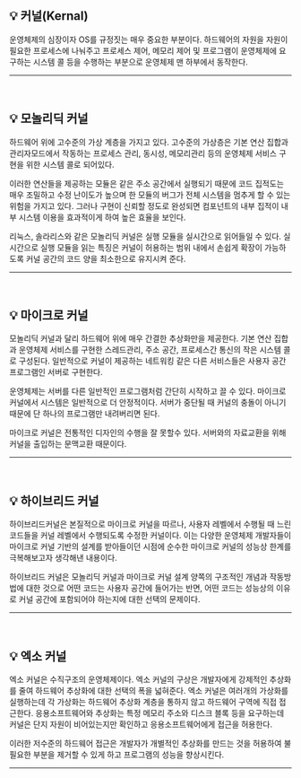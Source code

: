 ## 💡 커널(Kernal)
운영체제의 심장이자 OS를 규정짓는 매우 중요한 부분이다. 하드웨어의 자원을 자원이 필요한 프로세스에 나눠주고
프로세스 제어, 메모리 제어 및 프로그램이 운영체제에 요구하는 시스템 콜 등을 수행하는 부분으로 운영체제 맨 하부에서 동작한다.



-----
</br>

## 💡 모놀리딕 커널
하드웨어 위에 고수준의 가상 계층을 가지고 있다. 고수준의 가상층은 기본 연산 집합과 관리자모드에서 작동하는 프로세스 관리, 동시성, 메모리관리 등의
운영체제 서비스 구현을 위한 시스템 콜로 되어있다.

이러한 연산들을 제공하는 모듈은 같은 주소 공간에서 실행되기 때문에 코드 집적도는 매우 조밀하고 수정 난이도가 높으며
한 모듈의 버그가 전체 시스템을 멈추게 할 수 있는 위험을 가지고 있다. 그러나 구현이 신뢰할 정도로 완성되면 컴포넌트의 내부 집적이 내부 시스템 이용을
효과적이게 하여 높은 효율을 보인다.

리눅스, 솔라리스와 같은 모놀리딕 커널은 실행 모듈을 실시간으로 읽어들일 수 있다. 실시간으로 실행 모듈을 읽는 특징은 
커널이 허용하는 범위 내에서 손쉽게 확장이 가능하도록 커널 공간의 코드 양을 최소한으로 유지시켜 준다.

-----
</br>

## 💡 마이크로 커널
모놀리딕 커널과 달리 하드웨어 위에 매우 간결한 추상화만을 제공한다. 기본 연산 집합과 운영체제 서비스를 구현한 스레드관리, 주소 공간, 프로세스간 통신의 작은 시스템 콜로 구성된다.
일반적으로 커널이 제공하는 네트워킹 같은 다른 서비스들은 사용자 공간 프로그램인 서버로 구현한다.

운영체제는 서버를 다른 일반적인 프로그램처럼 간단히 시작하고 끌 수 있다. 마이크로 커널에서 시스템은 일반적으로 더 안정적이다. 
서버가 중단될 때 커널의 충돌이 아니기 때문에 단 하나의 프로그램만 내려버리면 된다.

마이크로 커널은 전통적인 디자인의 수행을 잘 못할수 있다. 서버와의 자료교환을 위해 커널을 출입하는 문맥교환 때문이다. 

-----
</br>

## 💡 하이브리드 커널
하이브리드커널은 본질적으로 마이크로 커널을 따르나, 사용자 레벨에서 수행될 때 느린 코드들을 커널 레벨에서 수행되도록 수정한 커널이다.
이는 다양한 운영체제 개발자들이 마이크로 커널 기반의 설계를 받아들이던 시점에 순수한 마이크로 커널의 성능상 한계를 극복해보고자 생각해낸 내용이다.

하이브리드 커널은 모놀리딕 커널과 마이크로 커널 설계 양쪽의 구조적인 개념과 작동방법에 대한 것으로
어떤 코드는 사용자 공간에 들어가는 반면, 어떤 코드는 성능상의 이유로 커널 공간에 포함되어야 하는지에 대한 선택의 문제이다.

-----
</br>

## 💡 엑소 커널
엑소 커널은 수직구조의 운영체제이다. 
엑소 커널의 구상은 개발자에게 강제적인 추상화를 줄여 하드웨어 추상화에 대한 선택의 폭을 넓혀준다. 엑소 커널은 여러개의 가상화를 실행하는데
각 가상화는 하드웨어 추상화 계층을 통하지 않고 하드웨어 구역에 직접 접근한다. 응용소프트웨어와 추상화는 특정 메모리 주소와 디스크 블록 등을 요구하는데
커널은 단지 자원이 비어있는지만 확인하고 응용소프트웨어에게 접근을 허용한다.

이러한 저수준의 하드웨어 접근은 개발자가 개별적인 추상화를 만드는 것을 허용하여 불필요한 부분을 제거할 수 있게 하고 프로그램의 성능을 향상시킨다.


-----
</br>
